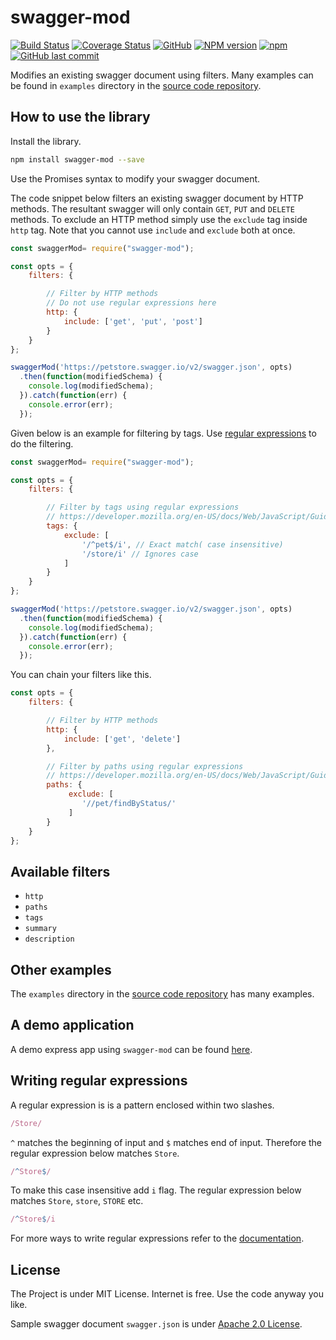 # swagger-mod

[![Build Status](https://travis-ci.org/station1/mod.svg?branch=master)](https://travis-ci.org/station1/mod)
[![Coverage Status](https://coveralls.io/repos/github/pwelagedara/swagger-mod/badge.svg?branch=master)](https://coveralls.io/github/pwelagedara/swagger-mod?branch=master)
[![GitHub](https://img.shields.io/github/license/mashape/apistatus.svg)](https://opensource.org/licenses/MIT)
[![NPM version](https://img.shields.io/npm/v/swagger-mod.svg)](https://www.npmjs.com/package/swagger-mod)
[![npm](https://img.shields.io/npm/dw/swagger-mod.svg)](https://www.npmjs.com/package/swagger-mod)
[![GitHub last commit](https://img.shields.io/github/last-commit/pwelagedara/swagger-mod.svg)](https://github.com/pwelagedara/swagger-mod)

Modifies an existing swagger document using filters. Many examples can be found in `examples` directory in the [source code repository][source]. 

## How to use the library
Install the library.

```bash
npm install swagger-mod --save
```

Use the Promises syntax to modify your swagger document. 

The code snippet below filters an existing swagger document by HTTP methods. The resultant swagger will only contain `GET`, `PUT` and `DELETE` methods. To exclude an HTTP method simply use the `exclude` tag inside `http` tag. Note that you cannot use `include` and `exclude` both at once. 

```js
const swaggerMod= require("swagger-mod");

const opts = {
    filters: {

        // Filter by HTTP methods
        // Do not use regular expressions here
        http: {
            include: ['get', 'put', 'post']
        }
    }
};

swaggerMod('https://petstore.swagger.io/v2/swagger.json', opts)
  .then(function(modifiedSchema) {
    console.log(modifiedSchema); 
  }).catch(function(err) {
    console.error(err);
  });
```

Given below is an example for filtering by tags. Use [regular expressions][regex] to do the filtering.

```js
const swaggerMod= require("swagger-mod");

const opts = {
    filters: {

        // Filter by tags using regular expressions
        // https://developer.mozilla.org/en-US/docs/Web/JavaScript/Guide/Regular_Expressions
        tags: {
            exclude: [
                '/^pet$/i', // Exact match( case insensitive)
                '/store/i' // Ignores case
            ]
        }
    }
};

swaggerMod('https://petstore.swagger.io/v2/swagger.json', opts)
  .then(function(modifiedSchema) {
    console.log(modifiedSchema);     
  }).catch(function(err) {
    console.error(err);
  });
```

You can chain your filters like this.

```js
const opts = {
    filters: {

        // Filter by HTTP methods
        http: {
            include: ['get', 'delete']
        },

        // Filter by paths using regular expressions
        // https://developer.mozilla.org/en-US/docs/Web/JavaScript/Guide/Regular_Expressions
        paths: {
             exclude: [
                '//pet/findByStatus/'
             ]
        }
    }
};
```

## Available filters

- `http`
- `paths`
- `tags`
- `summary`
- `description`

## Other examples

The `examples` directory in the [source code repository][source] has many examples.

## A demo application 

A demo express app using `swagger-mod` can be found [here][demo].

## Writing regular expressions

A regular expression is is a pattern enclosed within two slashes. 

```js
/Store/
```
`^` matches the beginning of input and `$` matches end of input. Therefore the regular expression below matches `Store`.

```js
/^Store$/
```
To make this case insensitive add `i` flag. The regular expression below matches `Store`, `store`, `STORE` etc.

```js
/^Store$/i
```

For more ways to write regular expressions refer to the [documentation][regex].

## License 

The Project is under MIT License. Internet is free. Use the code anyway you like. 

Sample swagger document `swagger.json` is under [Apache 2.0 License][apache2].

[source]: https://github.com/pwelagedara/swagger-mod
[regex]: https://developer.mozilla.org/en-US/docs/Web/JavaScript/Guide/Regular_Expressions
[demo]: https://github.com/pwelagedara/swagger-mod-demo
[apache2]: http://www.apache.org/licenses/LICENSE-2.0.html